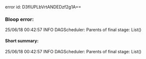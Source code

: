 error id: D3fIUPLbVrtANDEDzf2g1A==
### Bloop error:

25/06/18 00:42:57 INFO DAGScheduler: Parents of final stage: List()
#### Short summary: 

25/06/18 00:42:57 INFO DAGScheduler: Parents of final stage: List()
